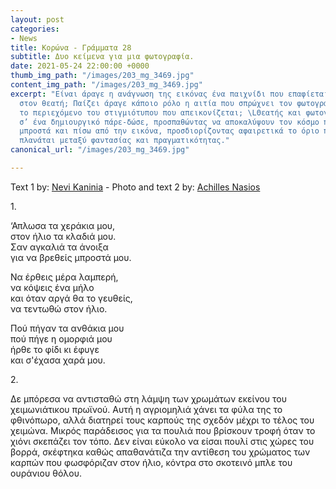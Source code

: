 ```yaml
---
layout: post
categories:
- News
title: Κορώνα - Γράμματα 28
subtitle: Δυο κείμενα για μια φωτογραφία.
date: 2021-05-24 22:00:00 +0000
thumb_img_path: "/images/203_mg_3469.jpg"
content_img_path: "/images/203_mg_3469.jpg"
excerpt: "Είναι άραγε η ανάγνωση της εικόνας ένα παιχνίδι που επαφίεται αποκλειστικά
  στον θεατή; Παίζει άραγε κάποιο ρόλο η αιτία που σπρώχνει τον φωτογράφο να επιλέξει
  το περιεχόμενο του στιγμιότυπου που απεικονίζεται; \LΘεατής και φωτογράφος συνευρίσκονται
  σ’ ένα δημιουργικό πάρε-δώσε, προσπαθώντας να αποκαλύψουν τον κόσμο που υπάρχει
  μπροστά και πίσω από την εικόνα, προσδιορίζοντας αφαιρετικά το όριο που μπορεί να
  πλανάται μεταξύ φαντασίας και πραγματικότητας."
canonical_url: "/images/203_mg_3469.jpg"

---
```

Text 1 by: <a href="https://www.facebook.com/nevi.kaninia" target="blank">Nevi Kaninia</a> - Photo and text 2 by: <a href="https://anikon.org/" target="blank">Achilles Nasios</a>

1\.

‘Απλωσα τα χεράκια μου,  
στον ήλιο τα κλαδιά μου.  
Σαν αγκαλιά τα άνοιξα  
για να βρεθείς μπροστά μου.

Να έρθεις μέρα λαμπερή,  
να κόψεις ένα μήλο  
και όταν αργά θα το γευθείς,  
να τεντωθώ στον ήλιο.

Πού πήγαν τα ανθάκια μου  
πού πήγε η ομορφιά μου  
ήρθε το φίδι κι έφυγε  
και σ'έχασα χαρά μου.

2\.

Δε μπόρεσα να αντισταθώ στη λάμψη των χρωμάτων εκείνου του χειμωνιάτικου πρωϊνού. Αυτή η αγριομηλιά χάνει τα φύλα της το φθινόπωρο, αλλά διατηρεί τους καρπούς της σχεδόν μέχρι το τέλος του χειμώνα. Μικρός παράδεισος για τα πουλιά που βρίσκουν τροφή όταν το χιόνι σκεπάζει τον τόπο. Δεν είναι εύκολο να είσαι πουλί στις χώρες του βορρά, σκέφτηκα καθώς απαθανάτιζα την αντίθεση του χρώματος των καρπών που φωσφόριζαν στον ήλιο, κόντρα στο σκοτεινό μπλε του ουράνιου θόλου.

